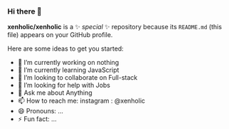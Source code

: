 ### Hi there 👋


**xenholic/xenholic** is a ✨ _special_ ✨ repository because its `README.md` (this file) appears on your GitHub profile.

Here are some ideas to get you started:

- 🔭 I’m currently working on nothing
- 🌱 I’m currently learning JavaScript
- 👯 I’m looking to collaborate on Full-stack
- 🤔 I’m looking for help with Jobs
- 💬 Ask me about Anything
- 📫 How to reach me: instagram : @xenholic
- 😄 Pronouns: ...
- ⚡ Fun fact: ...
